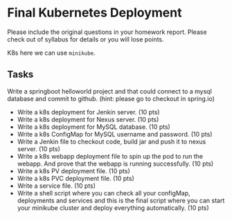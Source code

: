 # Final Kubernetes Deployment

Please include the original questions in your homework report. Please check out of syllabus for details or you will lose points.

K8s here we can use `minikube`.

## Tasks

Write a springboot helloworld project and that could connect to a mysql database and commit to github. (hint: please go to checkout in spring.io)

* Write a k8s deployment for Jenkin server. (10 pts)
* Write a k8s deployment for Nexus server. (10 pts)
* Write a k8s deployment for MySQL database. (10 pts)
* Write a k8s ConfigMap for MySQL username and password. (10 pts)
* Write a Jenkin file to checkout code, build jar and push it to nexus server. (10 pts)
* Write a k8s webapp deployment file to spin up the pod to run the webapp. And prove that the webapp is running successfully. (10 pts)
* Write a k8s PV deployment file. (10 pts)
* Write a k8s PVC deployment file. (10 pts)
* Write a service file. (10 pts)
* Write a shell script where you can check all your configMap, deployments and services and this is the final script where you can start your minikube cluster and deploy everything automatically. (10 pts)
